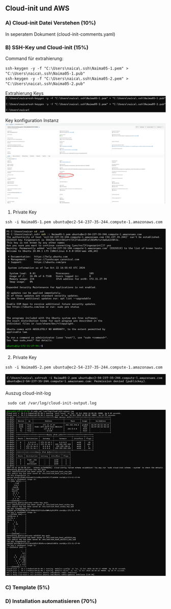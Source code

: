 ## Cloud-init und AWS

### A) Cloud-init Datei Verstehen (10%)
In seperatem Dokument (cloud-init-comments.yaml)

### B) SSH-Key und Cloud-init (15%)
Command für extrahierung:
```
ssh-keygen -y -f "C:\Users\naica\.ssh\Naima05-1.pem" > "C:\Users\naica\.ssh\Naima05-1.pub"
ssh-keygen -y -f "C:\Users\naica\.ssh\Naima05-2.pem" > "C:\Users\naica\.ssh\Naima05-2.pub"
```

Extrahierung Keys
![Extrahierung Keys](image.png)

Key konfiguration Instanz
![Key konfiguration](image-1.png)

1. Private Key
```
ssh -i Naima05-1.pem ubuntu@ec2-54-237-35-244.compute-1.amazonaws.com
```
![private key 05-1](image-2.png)

2. Private Key
```
ssh -i Naima05-2.pem ubuntu@ec2-54-237-35-244.compute-1.amazonaws.com
```
![private key 05-2](image-3.png)

Auszug cloud-init-log
```
 sudo cat /var/log/cloud-init-output.log
 ```
![cloud-init-log](image-4.png)

### C) Template (5%)


### D) Installation automatisieren (70%)